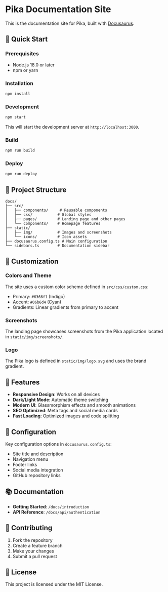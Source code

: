 # Pika Documentation Site

This is the documentation site for Pika, built with [Docusaurus](https://docusaurus.io/).

## 🚀 Quick Start

### Prerequisites

- Node.js 18.0 or later
- npm or yarn

### Installation

```bash
npm install
```

### Development

```bash
npm start
```

This will start the development server at `http://localhost:3000`.

### Build

```bash
npm run build
```

### Deploy

```bash
npm run deploy
```

## 📁 Project Structure

```
docs/
├── src/
│   ├── components/     # Reusable components
│   ├── css/           # Global styles
│   ├── pages/         # Landing page and other pages
│   └── components/    # Homepage features
├── static/
│   ├── img/           # Images and screenshots
│   └── icons/         # Icon assets
├── docusaurus.config.ts # Main configuration
└── sidebars.ts        # Documentation sidebar
```

## 🎨 Customization

### Colors and Theme

The site uses a custom color scheme defined in `src/css/custom.css`:

- Primary: `#6366f1` (Indigo)
- Accent: `#06b6d4` (Cyan)
- Gradients: Linear gradients from primary to accent

### Screenshots

The landing page showcases screenshots from the Pika application located in `static/img/screenshots/`.

### Logo

The Pika logo is defined in `static/img/logo.svg` and uses the brand gradient.

## 📱 Features

- **Responsive Design**: Works on all devices
- **Dark/Light Mode**: Automatic theme switching
- **Modern UI**: Glassmorphism effects and smooth animations
- **SEO Optimized**: Meta tags and social media cards
- **Fast Loading**: Optimized images and code splitting

## 🔧 Configuration

Key configuration options in `docusaurus.config.ts`:

- Site title and description
- Navigation menu
- Footer links
- Social media integration
- GitHub repository links

## 📚 Documentation

- **Getting Started**: `/docs/introduction`
- **API Reference**: `/docs/api/authentication`

## 🤝 Contributing

1. Fork the repository
2. Create a feature branch
3. Make your changes
4. Submit a pull request

## 📄 License

This project is licensed under the MIT License.
